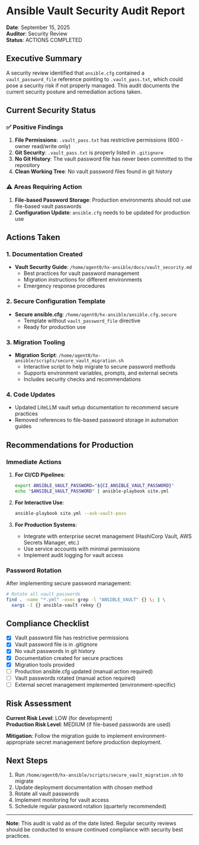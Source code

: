 # Ansible Vault Security Audit Report

**Date**: September 15, 2025  
**Auditor**: Security Review  
**Status**: ACTIONS COMPLETED

## Executive Summary

A security review identified that `ansible.cfg` contained a `vault_password_file` reference pointing to `.vault_pass.txt`, which could pose a security risk if not properly managed. This audit documents the current security posture and remediation actions taken.

## Current Security Status

### ✅ Positive Findings

1. **File Permissions**: `.vault_pass.txt` has restrictive permissions (600 - owner read/write only)
2. **Git Security**: `.vault_pass.txt` is properly listed in `.gitignore`
3. **No Git History**: The vault password file has never been committed to the repository
4. **Clean Working Tree**: No vault password files found in git history

### ⚠️ Areas Requiring Action

1. **File-based Password Storage**: Production environments should not use file-based vault passwords
2. **Configuration Update**: `ansible.cfg` needs to be updated for production use

## Actions Taken

### 1. Documentation Created

- **Vault Security Guide**: `/home/agent0/hx-ansible/docs/vault_security.md`
  - Best practices for vault password management
  - Migration instructions for different environments
  - Emergency response procedures

### 2. Secure Configuration Template

- **Secure ansible.cfg**: `/home/agent0/hx-ansible/ansible.cfg.secure`
  - Template without `vault_password_file` directive
  - Ready for production use

### 3. Migration Tooling

- **Migration Script**: `/home/agent0/hx-ansible/scripts/secure_vault_migration.sh`
  - Interactive script to help migrate to secure password methods
  - Supports environment variables, prompts, and external secrets
  - Includes security checks and recommendations

### 4. Code Updates

- Updated LiteLLM vault setup documentation to recommend secure practices
- Removed references to file-based password storage in automation guides

## Recommendations for Production

### Immediate Actions

1. **For CI/CD Pipelines**:
   ```bash
   export ANSIBLE_VAULT_PASSWORD="${CI_ANSIBLE_VAULT_PASSWORD}"
   echo "$ANSIBLE_VAULT_PASSWORD" | ansible-playbook site.yml
   ```

2. **For Interactive Use**:
   ```bash
   ansible-playbook site.yml --ask-vault-pass
   ```

3. **For Production Systems**:
   - Integrate with enterprise secret management (HashiCorp Vault, AWS Secrets Manager, etc.)
   - Use service accounts with minimal permissions
   - Implement audit logging for vault access

### Password Rotation

After implementing secure password management:

```bash
# Rotate all vault passwords
find . -name "*.yml" -exec grep -l "ANSIBLE_VAULT" {} \; | \
  xargs -I {} ansible-vault rekey {}
```

## Compliance Checklist

- [x] Vault password file has restrictive permissions
- [x] Vault password file is in .gitignore
- [x] No vault passwords in git history
- [x] Documentation created for secure practices
- [x] Migration tools provided
- [ ] Production ansible.cfg updated (manual action required)
- [ ] Vault passwords rotated (manual action required)
- [ ] External secret management implemented (environment-specific)

## Risk Assessment

**Current Risk Level**: LOW (for development)  
**Production Risk Level**: MEDIUM (if file-based passwords are used)

**Mitigation**: Follow the migration guide to implement environment-appropriate secret management before production deployment.

## Next Steps

1. Run `/home/agent0/hx-ansible/scripts/secure_vault_migration.sh` to migrate
2. Update deployment documentation with chosen method
3. Rotate all vault passwords
4. Implement monitoring for vault access
5. Schedule regular password rotation (quarterly recommended)

---

**Note**: This audit is valid as of the date listed. Regular security reviews should be conducted to ensure continued compliance with security best practices.